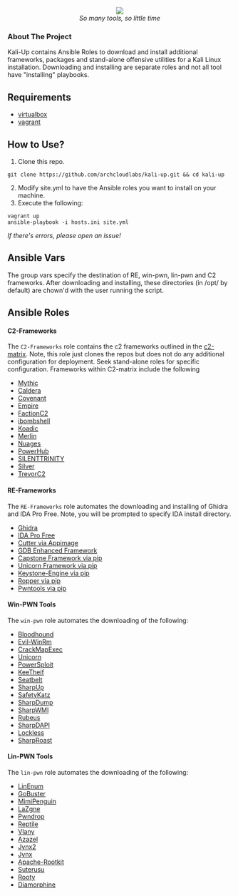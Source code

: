 <p align="center">
<img src="https://i.imgur.com/pWf4nRB.png" />
<br />
<i>So many tools, so little time</i>
</p>

### About The Project
Kali-Up contains Ansible Roles to download and install additional frameworks, packages and stand-alone offensive utilities for a Kali Linux installation.
Downloading and installing are separate roles and not all tool have "installing" playbooks. 

## Requirements
* [virtualbox](https://www.virtualbox.org/wiki/Downloads)
* [vagrant](https://www.vagrantup.com/docs/installation)

## How to Use?
1. Clone this repo.
```
git clone https://github.com/archcloudlabs/kali-up.git && cd kali-up
```
2. Modify site.yml to have the Ansible roles you want to install on your machine.
3. Execute the following:
```
vagrant up
ansible-playbook -i hosts.ini site.yml
```
*If there's errors, please open an issue!*

## Ansible Vars
The group vars specify the destination of RE, win-pwn, lin-pwn and C2 frameworks.
After downloading and installing, these directories (in /opt/ by default) are chown'd with the user running the script.

## Ansible Roles
#### C2-Frameworks
The ```C2-Frameworks``` role contains the c2 frameworks outlined in the [c2-matrix](https://howto.thec2matrix.com).
Note, this role just clones the repos but does not do any additional configuration for deployment. Seek stand-alone
roles for specific configuration. Frameworks within C2-matrix include the following

* [Mythic](https://www.github.com/its-a-feature/Mythic)
* [Caldera](https://www.github.com/mitre/caldera)
* [Covenant](https://www.github.com/cobbr/Covenant)
* [Empire](https://www.github.com/BC-SECURITY/Empire.git)
* [FactionC2](https://www.github.com/FactionC2/Faction)
* [ibombshell](https://www.github.com/ElevenPaths/ibombshell.git)
* [Koadic](https://www.github.com/zerosum0x0/koadic)
* [Merlin](https://www.github.com/Ne0nd0g/merlin)
* [Nuages](https://www.github.com/p3nt4/Nuages)
* [PowerHub](https://github.com/AdrianVollmer/PowerHub.git)
* [SILENTTRINITY](https://github.com/byt3bl33d3r/SILENTTRINITY)
* [Silver](https://github.com/BishopFox/sliver)
* [TrevorC2](https://github.com/trustedsec/trevorc2.git)

#### RE-Frameworks
The ```RE-Frameworks``` role automates the downloading and installing of Ghidra and IDA Pro Free.
Note, you will be prompted to specify IDA install directory.
* [Ghidra](https://ghidra-sre.org/)
* [IDA Pro Free](https://www.hex-rays.com/products/ida/support/download_freeware/)
* [Cutter via Appimage](https://github.com/radareorg/cutter)
* [GDB Enhanced Framework](https://github.com/hugsy/gef)
* [Capstone Framework via pip](https://github.com/aquynh/capstone)
* [Unicorn Framework via pip](https://github.com/unicorn-engine/unicorn)
* [Keystone-Engine via pip](https://github.com/keystone-engine/keystone)
* [Ropper via pip](https://github.com/sashs/Ropper)
* [Pwntools via pip](https://github.com/Gallopsled/pwntools)


#### Win-PWN Tools
The ```win-pwn``` role automates the downloading of the following:
* [Bloodhound](https://github.com/BloodHoundAD/BloodHound)
* [Evil-WinRm](https://github.com/Hackplayers/evil-winrm)
* [CrackMapExec](https://github.com/byt3bl33d3r/CrackMapExec)
* [Unicorn](https://github.com/trustedsec/unicorn)
* [PowerSploit](https://github.com/PowerShellMafia/PowerSploit)
* [KeeTheif](https://github.com/GhostPack/KeeThief)
* [Seatbelt](https://github.com/GhostPack/Seatbelt)
* [SharpUp](https://github.com/GhostPack/SharpUp)
* [SafetyKatz](https://github.com/GhostPack/SafetyKatz)
* [SharpDump](https://github.com/GhostPack/SharpDump)
* [SharpWMI](https://github.com/GhostPack/SharpWMI)
* [Rubeus](https://github.com/GhostPack/Rubeus)
* [SharpDAPI](https://github.com/GhostPack/SharpDPAPI)
* [Lockless](https://github.com/GhostPack/Lockless)
* [SharpRoast](https://github.com/GhostPack/SharpRoast)


#### Lin-PWN Tools
The ```lin-pwn``` role automates the downloading of the following:
* [LinEnum](https://github.com/rebootuser/LinEnum)
* [GoBuster](https://github.com/OJ/gobuster)
* [MimiPenguin](https://github.com/huntergregal/mimipenguin)
* [LaZgne](https://github.com/AlessandroZ/LaZagne)
* [Pwndrop](https://github.com/kgretzky/pwndrop)
* [Reptile](https://github.com/f0rb1dd3n/Reptile)
* [Vlany](https://github.com/mempodippy/vlany)
* [Azazel](https://github.com/chokepoint/azazel)
* [Jynx2](https://github.com/chokepoint/Jynx2)
* [Jynx](https://github.com/chokepoint/jynxkit)
* [Apache-Rootkit](https://github.com/ChristianPapathanasiou/apache-rootkit)
* [Suterusu](https://github.com/mncoppola/suterusu)
* [Rooty](https://github.com/jermeyyy/rooty)
* [Diamorphine](https://github.com/m0nad/Diamorphine)

